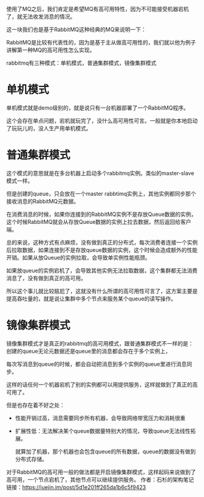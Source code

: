 使用了MQ之后，我们肯定是希望MQ有高可用特性，因为不可能接受机器宕机了，就无法收发消息的情况。

这一块我们也是基于RabbitMQ这种经典的MQ来说明一下：

RabbitMQ是比较有代表性的，因为是基于主从做高可用性的，我们就以他为例子讲解第一种MQ的高可用性怎么实现。

rabbitmq有三种模式：单机模式，普通集群模式，镜像集群模式

# **单机模式**

单机模式就是demo级别的，就是说只有一台机器部署了一个RabbitMQ程序。

这个会存在单点问题，宕机就玩完了，没什么高可用性可言。一般就是你本地启动了玩玩儿的，没人生产用单机模式。

# **普通集群模式**

这个模式的意思就是在多台机器上启动多个rabbitmq实例。类似的master-slave模式一样。

但是创建的queue，只会放在一个master rabbtimq实例上，其他实例都同步那个接收消息的RabbitMQ元数据。

在消费消息的时候，如果你连接到的RabbitMQ实例不是存放Queue数据的实例，这个时候RabbitMQ就会从存放Queue数据的实例上拉去数据，然后返回给客户端。

总的来说，这种方式有点麻烦，没有做到真正的分布式，每次消费者连接一个实例后拉取数据，如果连接到不是存放queue数据的实例，这个时候会造成额外的性能开销。如果从放Queue的实例拉取，会导致单实例性能瓶颈。

如果放queue的实例宕机了，会导致其他实例无法拉取数据，这个集群都无法消费消息了，没有做到真正的高可用。

所以这个事儿就比较尴尬了，这就没有什么所谓的高可用性可言了，这方案主要是提高吞吐量的，就是说让集群中多个节点来服务某个queue的读写操作。

# **镜像集群模式**

镜像集群模式才是真正的rabbitmq的高可用模式，跟普通集群模式不一样的是：创建的queue无论元数据还是queue里的消息都会存在于多个实例上，

每次写消息到queue的时候，都会自动把消息到多个实例的queue里进行消息同步。

这样的话任何一个机器宕机了别的实例都可以用提供服务，这样就做到了真正的高可用了。

但是也存在着不好之处：

- 性能开销过高，消息需要同步所有机器，会导致网络带宽压力和消耗很重

- 扩展性低：无法解决某个queue数据量特别大的情况，导致queue无法线性拓展。

  就算加了机器，那个机器也会包含queue的所有数据，queue的数据没有做到分布式存储。

对于RabbitMQ的高可用一般的做法都是开启镜像集群模式，这样起码来说做到了高可用，一个节点宕机了，其他节点可以继续提供服务。
作者：石杉的架构笔记链接：https://juejin.im/post/5d1e201ff265da1b6c5f9423
